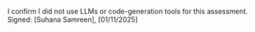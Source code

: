 I confirm I did not use LLMs or code-generation tools for this assessment.
Signed: [Suhana Samreen], [01/11/2025]
